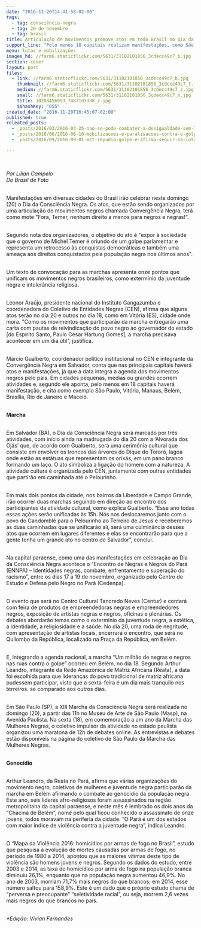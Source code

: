 ```yaml
---
date: "2016-11-20T14:41:58-02:00"
tags:
  - tag: consciência-negra
  - tag: 20-de-novembro
  - tag: brasil
title: Articulação de movimentos promove atos em todo Brasil no Dia da Consciência Negra
support_line: "Pelo menos 18 capitais realizam manifestações, como São Paulo, Vitória, Manaus, Belém, Brasília e Rio de Janeiro"
menu: lutas e mobilizações
images_hd: //farm6.staticflickr.com/5631/31102101856_3cdecc49c7_b.jpg
section: cover
layout: post
files:
  - link: //farm6.staticflickr.com/5631/31102101856_3cdecc49c7_b.jpg
    thumbnail: //farm6.staticflickr.com/5631/31102101856_3cdecc49c7_t.jpg
    medium: //farm6.staticflickr.com/5631/31102101856_3cdecc49c7_z.jpg
    small: //farm6.staticflickr.com/5631/31102101856_3cdecc49c7_n.jpg
    title: 30288456993_74871d1d88_z.jpg
    $$hashKey: "055"
created_date: "2016-11-20T16:45:07-02:00"
published: true
releated_posts:
  - _posts/2016/03/2016-03-25-nao-se-pode-combater-a-desigualdade-sem-lutar-contra-os-ricos-analisa-jornalista-uruguaio.md
  - _posts/2016/06/2016-06-10-mobilizacoes-e-paralisacoes-contra-o-golpe-marcam-a-sexta-feira-em-todo-o-brasil-acompanhe-ao-vivo.md
  - _posts/2016/09/2016-09-01-mst-repudia-golpe-e-afirma-seguir-na-luta-pela-restauracao-da-democracia-brasileira.md

---
```

<p>&nbsp;</p>

<p><em>Por Lilian Campelo<br />
Do Brasil de Fato</em></p>

<p><br />
Manifesta&ccedil;&otilde;es em diversas cidades do Brasil ir&atilde;o celebrar neste domingo (20) o Dia da Consci&ecirc;ncia Negra. Os atos, que est&atilde;o sendo organizados por uma articula&ccedil;&atilde;o de movimentos negros chamada Converg&ecirc;ncia Negra, ter&aacute; como mote &quot;Fora, Temer, nenhum direito a menos para negros e negras!&rdquo;.</p>

<p><br />
Segundo nota dos organizadores, o objetivo do ato &eacute; &quot;expor &agrave; sociedade que o governo de Michel Temer &eacute; oriundo de um golpe parlamentar e representa um retrocesso &agrave;s conquistas democr&aacute;ticas e tamb&eacute;m uma amea&ccedil;a aos direitos conquistados pela popula&ccedil;&atilde;o negra nos &uacute;ltimos anos&quot;.</p>

<p><br />
Um texto de convoca&ccedil;&atilde;o para as marchas apresenta onze pontos que unificam os movimentos negros brasileiros, como exterm&iacute;nio da juventude negra e intoler&acirc;ncia religiosa.</p>

<p><br />
Leonor Ara&uacute;jo, presidente nacional do Instituto Gangazumba e coordenadora do Coletivo de Entidades Negras (CEN), afirma que alguns atos ser&atilde;o no dia 20 e outros no dia 18, como em Vit&oacute;ria (ES), cidade onde mora. &quot;Como os movimentos que participar&atilde;o da marcha entregar&atilde;o uma carta com pautas de reivindica&ccedil;&atilde;o do povo negro ao governador do estado [do Esp&iacute;rito Santo, Paulo C&eacute;sar Hartung Gomes], a marcha precisava acontecer em um dia &uacute;til&quot;, justifica.</p>

<p><br />
M&aacute;rcio Gualberto, coordenador pol&iacute;tico institucional no CEN e integrante da Converg&ecirc;ncia Negra em Salvador, conta que nas principais capitais haver&aacute; atos e manifesta&ccedil;&otilde;es, j&aacute; que a data integra a agenda dos movimentos negros pelo pa&iacute;s. Em cidades pequenas, m&eacute;dias ou grandes ocorrem atividades e, segundo ele aponta, pelo menos em 18 capitais haver&aacute; manifesta&ccedil;&atilde;o, e cita como exemplo S&atilde;o Paulo, Vit&oacute;ria, Manaus, Bel&eacute;m, Bras&iacute;lia, Rio de Janeiro e Macei&oacute;.</p>

<p><br />
<strong>Marcha</strong></p>

<p><br />
Em Salvador (BA), o Dia da Consci&ecirc;ncia Negra ser&aacute; marcado por tr&ecirc;s atividades, com in&iacute;cio ainda na madrugada do dia 20 com a &lsquo;Alvorada dos Oj&aacute;s&rsquo; que, de acordo com Gualberto, ser&aacute; uma cerim&ocirc;nia cultural que consiste em envolver os troncos das &aacute;rvores do Dique do Toror&oacute;, lagoa onde est&atilde;o as est&aacute;tuas que representam os orix&aacute;s, em um pano branco formando um la&ccedil;o. O ato simboliza a liga&ccedil;&atilde;o do homem com a natureza. A atividade cultura &eacute; organizada pelo CEN, juntamente com outras entidades que partir&atilde;o em caminhada at&eacute; o Pelourinho.</p>

<p><br />
Em mais dois pontos da cidade, nos bairros da Liberdade e Campo Grande, ir&atilde;o ocorrer duas marchas seguindo em dire&ccedil;&atilde;o ao encontro dos participantes da atividade cultural, como explica Gualberto. &ldquo;Esse ano todas essas a&ccedil;&otilde;es ser&atilde;o unificadas &agrave;s 15h. N&oacute;s nos deslocaremos junto com o povo do Candombl&eacute; para o Pelourinho ao Terreiro de Jesus e receberemos as duas caminhadas que se unificar&atilde;o ali, ser&aacute; uma culmin&acirc;ncia desses atos que ocorrem em lugares diferentes e elas se encontrar&atilde;o para que a gente tenha um grande ato no centro de Salvador&rdquo;, conclui.</p>

<p><br />
Na capital paraense, como uma das manifesta&ccedil;&otilde;es em celebra&ccedil;&atilde;o ao Dia da Consci&ecirc;ncia Negra acontece o &ldquo;Encontro de Negras e Negros do Par&aacute; (ENNPA) &ndash; Identidades negras, combate, enfrentamento e supera&ccedil;&atilde;o do racismo&rdquo;, entre os dias 17 a 19 de novembro, organizado pelo Centro de Estudo e Defesa pelo Negro no Par&aacute; (Cedenpa).</p>

<p><br />
O evento que ser&aacute; no Centro Cultural Tancredo Neves (Centur) e contar&aacute; com feira de produtos de empreendedoras negras e empreendedores negros, exposi&ccedil;&atilde;o de artistas negras e negros, oficinas e plen&aacute;rias. Os debates abordar&atilde;o temas como o exterm&iacute;nio da juventude negra, a est&eacute;tica, a identidade, a religiosidade e a sa&uacute;de. No dia 20, uma roda de negritude, com apresenta&ccedil;&atilde;o de artistas locais, encerrar&aacute; o encontro, que ser&aacute; no Quilombo da Rep&uacute;blica, localizado na Pra&ccedil;a da Rep&uacute;blica, em Bel&eacute;m.</p>

<p><br />
E, integrando a agenda nacional, a marcha &ldquo;Um milh&atilde;o de negras e negros nas ruas contra o golpe&rdquo; ocorreu em Bel&eacute;m, no dia 18. Segundo Arthur Leandro, integrante da Rede Amaz&ocirc;nica de Matriz Africana (Reata), a data foi escolhida para que lideran&ccedil;as do povo tradicional de matriz africana pudessem participar, visto que a sexta-feira &eacute; um dia mais tranquilo nos terreiros. se comparado aos outros dias.</p>

<p><br />
Em S&atilde;o Paulo (SP), a XIII Marcha da Consci&ecirc;ncia Negra ser&aacute; realizada no domingo (20), a partir das 11h no Museu de Arte de S&atilde;o Paulo (Masp), na Avenida Paulista. Na sexta (18), em comemora&ccedil;&atilde;o a um ano da Marcha das Mulheres Negras, o coletivo impulsor da atividade no estado paulista organizou uma maratona de 12h de debates online. As entrevistas e debates est&atilde;o dispon&iacute;veis na p&aacute;gina do coletivo de S&atilde;o Paulo da Marcha das Mulheres Negras.</p>

<p><br />
<strong>Genoc&iacute;dio</strong></p>

<p><br />
Arthur Leandro, da Reata no Par&aacute;, afirma que v&aacute;rias organiza&ccedil;&otilde;es do movimento negro, coletivos de mulheres e juventude negra participar&atilde;o da marcha em Bel&eacute;m afirmando o combate ao genoc&iacute;dio da popula&ccedil;&atilde;o negra. Este ano, seis l&iacute;deres afro-religiosos foram assassinados na regi&atilde;o metropolitana da capital paraense, e neste m&ecirc;s &eacute; lembrado os dois anos da &ldquo;Chacina de Bel&eacute;m&rdquo;, nome pelo qual ficou conhecido o assassinato de onze jovens, todos moravam na periferia da cidade. &ldquo;O Par&aacute; &eacute; um dos estados com maior &iacute;ndice de viol&ecirc;ncia contra a juventude negra&rdquo;, indica Leandro.</p>

<p><br />
O &ldquo;Mapa da Viol&ecirc;ncia 2016: homic&iacute;dios por armas de fogo no Brasil&rdquo;, estudo que pesquisa a evolu&ccedil;&atilde;o de mortes causadas por armas de fogo, no per&iacute;odo de 1980 a 2014, apontou que as maiores v&iacute;timas deste tipo de viol&ecirc;ncia s&atilde;o homens jovens e negros. Segundo os dados do estudo, entre 2003 e 2014, as taxa de homic&iacute;dios por arma de fogo na popula&ccedil;&atilde;o branca diminuiu 26,1%, enquanto que na popula&ccedil;&atilde;o negra aumentou 46,9%. No ano de 2003, morriam 71,7% mais negros do que brancos; em 2014, esse n&uacute;mero saltou para 158,9%. Este &eacute; um dado que o pr&oacute;prio estudo chama de &ldquo;perversa e preocupante&rdquo; &ldquo;seletividade racial&rdquo;, ou seja, morrem 2,6 vezes mais negros do que brancos no pa&iacute;s.</p>

<p><br />
<em>*Edi&ccedil;&atilde;o: Vivian Fernandes</em></p>

